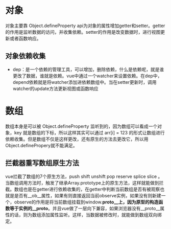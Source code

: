 # 对象
对象主要靠 Object.defineProperty api为对象的属性增加getter和setter。getter的作用是监听数据的访问，并收集依赖。setter的作用是改变数据时，进行视图更新或者函数响应。

## 对象依赖收集

- dep：是一个依赖的管理工具，可以增加，删除依赖，什么是依赖呢，就是谁更改了数据，谁就是依赖。vue中通过一个watcher来设置依赖。在dep中，depend依赖就是将watcher添加进依赖数组中。当在setter更新时，调用watcher的update方法更新视图或函数响应


# 数组
数组本身是可以被 Object.defineProperty 监听到的，因为数组可以看成一个对象，key 就是数组的下标，所以这样其实可以通过 arr[i] = 123 的形式让数组进行依赖收集。但是数组不仅是这样更改，还有原生的方法去更改它，所以用Object.definePropery就不能满足。

## 拦截器重写数组原生方法
vue拦截了数组的7个原生方法，push shift unshift pop reserve splice slice 。当数组调用方法时，触发了继承Array.prototype上的原生方法，这样就能做到拦截。数组也是在getter进行依赖收集的，在getter中判断当前数组是否有被观察也就是是否有__ob__属性，如果有则直接返回当前observe实例，如果没有则新建一个，observe的作用是将当前数组挂载到window.__proto__上，因为原型的构造函数等于实例的__proto__。并且vue做了一层向下兼容，如果浏览器没有__proto__属性的话，则为数组添加属性监听。这样，当数据被修改时，就能做到数组双向绑定。